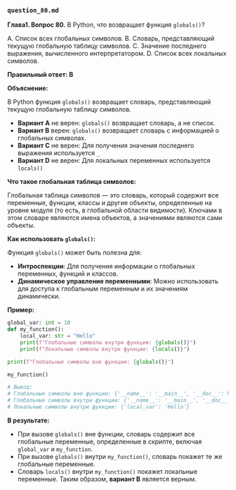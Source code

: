 ### `question_80.md`

**Глава1. Вопрос 80.** В Python, что возвращает функция `globals()`?

A.  Список всех глобальных символов.
B.  Словарь, представляющий текущую глобальную таблицу символов.
C.  Значение последнего выражения, вычисленного интерпретатором.
D.  Список всех локальных символов.

**Правильный ответ: B**

**Объяснение:**

В Python функция `globals()` возвращает словарь, представляющий текущую глобальную таблицу символов.

*   **Вариант A** не верен:  `globals()` возвращает словарь, а не список.
*  **Вариант B** верен: `globals()` возвращает словарь с информацией о глобальных символах.
*   **Вариант C** не верен: Для получения значения последнего выражения используется `_`
*   **Вариант D** не верен: Для локальных переменных используется `locals()`

**Что такое глобальная таблица символов:**

Глобальная таблица символов — это словарь, который содержит все переменные, функции, классы и другие объекты, определенные на уровне модуля (то есть, в глобальной области видимости). Ключами в этом словаре являются имена объектов, а значениями являются сами объекты.

**Как использовать `globals()`:**

Функция `globals()` может быть полезна для:
* **Интроспекции**: Для получения информации о глобальных переменных, функций и классов.
* **Динамическое управление переменными**:  Можно использовать для доступа к глобальным переменным и их значениям динамически.

**Пример:**

```python
global_var: int = 10
def my_function():
    local_var: str = "Hello"
    print(f"Глобальные символы внутри функции: {globals()}")
    print(f"Локальные символы внутри функции: {locals()}")

print(f"Глобальные символы вне функции: {globals()}")

my_function()

# Вывод:
# Глобальные символы вне функции: {'__name__': '__main__', '__doc__': None, '__package__': None, '__loader__': <_frozen_importlib_external.SourceFileLoader object at 0x...>, '__spec__': None, '__annotations__': {}, '__builtins__': <module 'builtins' (built-in)>, '__file__': '...', '__cached__': None, 'global_var': 10, 'my_function': <function my_function at 0x...>}
# Глобальные символы внутри функции: {'__name__': '__main__', '__doc__': None, '__package__': None, '__loader__': <_frozen_importlib_external.SourceFileLoader object at 0x...>, '__spec__': None, '__annotations__': {}, '__builtins__': <module 'builtins' (built-in)>, '__file__': '...', '__cached__': None, 'global_var': 10, 'my_function': <function my_function at 0x...> }
# Локальные символы внутри функции: {'local_var': 'Hello'}
```

**В результате:**

*   При вызове `globals()` вне функции, словарь содержит все глобальные переменные, определенные в скрипте, включая `global_var` и `my_function`.
*   При вызове `globals()` внутри `my_function()`, словарь покажет те же глобальные переменные.
*  Словарь `locals()` внутри `my_function()` покажет локальные переменные.
Таким образом, **вариант B** является верным.
